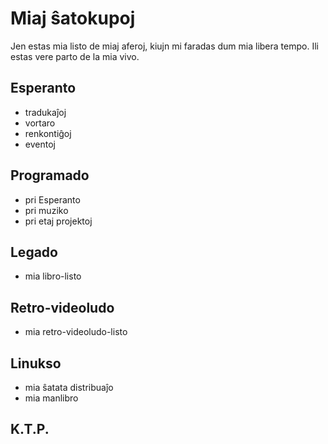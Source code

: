 <link rel="stylesheet" href="./stilo.css">

# Miaj ŝatokupoj

Jen estas mia listo de miaj aferoj, kiujn mi faradas dum mia libera tempo. Ili estas vere parto de la mia vivo.
## Esperanto
- tradukaĵoj
- vortaro
- renkontiĝoj
- eventoj
## Programado
- pri Esperanto
- pri muziko
- pri etaj projektoj
## Legado
- mia libro-listo
## Retro-videoludo
- mia retro-videoludo-listo
## Linukso
- mia ŝatata distribuaĵo
- mia manlibro
## K.T.P.
